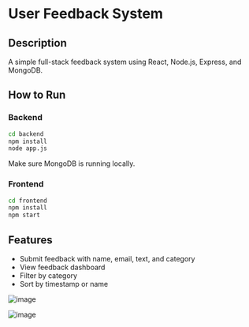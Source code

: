
# User Feedback System

## Description
A simple full-stack feedback system using React, Node.js, Express, and MongoDB.

## How to Run

### Backend
```bash
cd backend
npm install
node app.js
```
Make sure MongoDB is running locally.

### Frontend
```bash
cd frontend
npm install
npm start
```

## Features
- Submit feedback with name, email, text, and category
- View feedback dashboard
- Filter by category
- Sort by timestamp or name

  

![image](https://github.com/user-attachments/assets/315899b6-4f44-4250-a8dc-77bd28002596)

![image](https://github.com/user-attachments/assets/1dab97a8-4656-4909-b325-acc9bc2aa5df)


